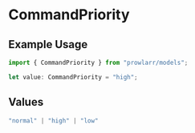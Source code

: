 # CommandPriority

## Example Usage

```typescript
import { CommandPriority } from "prowlarr/models";

let value: CommandPriority = "high";
```

## Values

```typescript
"normal" | "high" | "low"
```